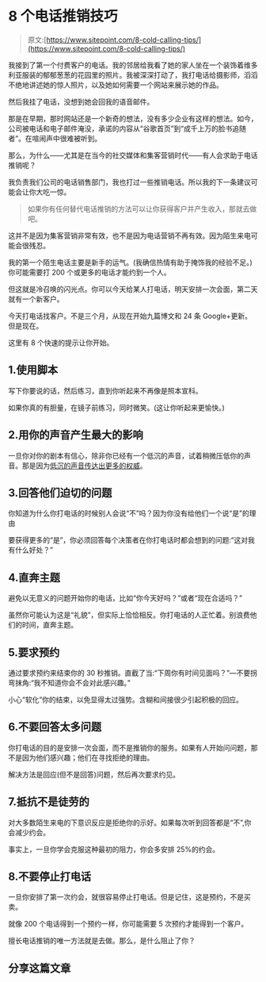 # 8 个电话推销技巧

> 原文:[https://www.sitepoint.com/8-cold-calling-tips/](https://www.sitepoint.com/8-cold-calling-tips/)

我接到了第一个付费客户的电话。我的邻居给我看了她的家人坐在一个装饰着维多利亚服装的郁郁葱葱的花园里的照片。我被深深打动了，我打电话给摄影师，滔滔不绝地讲述她的惊人照片，以及她如何需要一个网站来展示她的作品。

然后我挂了电话，没想到她会回我的语音邮件。

那是在早期，那时网站还是一个新奇的想法，没有多少企业有这样的想法。如今，公司被电话和电子邮件淹没，承诺的内容从“谷歌首页”到“成千上万的脸书追随者”。在喧闹声中很难被听到。

那么，为什么——尤其是在当今的社交媒体和集客营销时代——有人会求助于电话推销呢？

我负责我们公司的电话销售部门，我也打过一些推销电话。所以我的下一条建议可能会让你大吃一惊。

> 如果你有任何替代电话推销的方法可以让你获得客户并产生收入，那就去做吧。

这并不是因为集客营销非常有效，也不是因为电话营销不再有效。因为陌生来电可能会很残忍。

我的第一个陌生电话主要是新手的运气。(我确信热情有助于掩饰我的经验不足。)你可能需要打 200 个或更多的电话才能约到一个人。

但这就是冷召唤的闪光点。你可以今天给某人打电话，明天安排一次会面，第二天就有一个新客户。

今天打电话找客户。不是三个月，从现在开始九篇博文和 24 条 Google+更新。但是现在。

这里有 8 个快速的提示让你开始。

## 1.使用脚本

写下你要说的话，然后练习，直到你听起来不再像是照本宣科。

如果你真的有胆量，在镜子前练习，同时微笑。(这让你听起来更愉快。)

## 2.用你的声音产生最大的影响

一旦你对你的剧本有信心，除非你已经有一个低沉的声音，试着稍微压低你的声音。那是因为[低沉的声音传达出更多的权威](https://www.sitepoint.com/using-your-voice-for-maximum-impact/ "Using Your Voice for Maximum Impact | SitePoint")。

## 3.回答他们迫切的问题

你知道为什么你打电话的时候别人会说“不”吗？因为你没有给他们一个说“是”的理由

要获得更多的“是”，你必须回答每个决策者在你打电话时都会想到的问题:“这对我有什么好处？”

## 4.直奔主题

避免以无意义的问题开始你的电话，比如“你今天好吗？”或者“现在合适吗？”

虽然你可能认为这是“礼貌”，但实际上恰恰相反。你打电话的人正忙着。别浪费他们的时间，直奔主题。

## 5.要求预约

通过要求预约来结束你的 30 秒推销。直截了当:“下周你有时间见面吗？”—不要拐弯抹角:“我不知道你会不会对此感兴趣。”

小心“软化”你的结束，以免显得太过强势。含糊和间接很少引起积极的回应。

## 6.不要回答太多问题

你打电话的目的是安排一次会面，而不是推销你的服务。如果有人开始问问题，那不是因为他们感兴趣；他们在寻找拒绝的理由。

解决方法是回应(但不是回答)问题，然后再次要求约见。

## 7.抵抗不是徒劳的

对大多数陌生来电的下意识反应是拒绝你的示好。如果每次听到回答都是“不”,你会减少约会。

事实上，一旦你学会克服这种最初的阻力，你会多安排 25%的约会。

## 8.不要停止打电话

一旦你安排了第一次约会，就很容易停止打电话。但是记住，这是预约，不是买卖。

就像 200 个电话得到一个预约一样，你可能需要 5 次预约才能得到一个客户。

擅长电话推销的唯一方法就是去做。那么，是什么阻止了你？

## 分享这篇文章